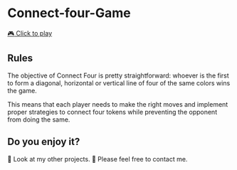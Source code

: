 # Connect-four-Game


[:video_game: Click to play](https://marcie290.github.io/Connect-four-Game/)

## Rules

The objective of Connect Four is pretty straightforward: whoever is the first to form a diagonal, horizontal or vertical line of four of the same colors wins the game.

This means that each player needs to make the right moves and implement proper strategies to connect four tokens while preventing the opponent from doing the same.

## Do you enjoy it?

:eyes: Look at my other projects.
:speech_balloon: Please feel free to contact me.

